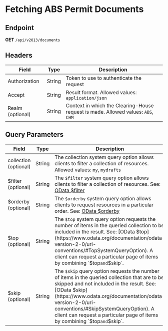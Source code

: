 # Fetching ABS Permit Documents

## Endpoint

**GET** `/api/v2013/documents`

## Headers

| Field           | Type   | Description                                      |
|-----------------|--------|--------------------------------------------------|
| Authorization   | String | Token to use to authenticate the request         |
| Accept          | String | Result format. Allowed values: `application/json`|
| Realm (optional)| String | Context in which the Clearing-House request is made. Allowed values: `ABS`, `CHM` |

## Query Parameters

| Field           | Type   | Description                                                                                                     |
|-----------------|--------|-----------------------------------------------------------------------------------------------------------------|
| collection (optional) | String | The collection system query option allows clients to filter a collection of resources. Allowed values: `my`, `mydrafts` |
| $filter (optional)    | String | The `$filter` system query option allows clients to filter a collection of resources. See: [OData $filter](https://www.odata.org/documentation/odata-version-2-0/uri-conventions/#SystemQueryOptions) |
| $orderby (optional)   | String | The `$orderby` system query option allows clients to request resources in a particular order. See: [OData $orderby](https://www.odata.org/documentation/odata-version-2-0/uri-conventions/#OrderbySystemQueryOption) |
| $top (optional)       | String | The `$top` system query option requests the number of items in the queried collection to be included in the result. See: [OData $top](https://www.odata.org/documentation/odata-version-2-0/uri-conventions/#TopSystemQueryOption). A client can request a particular page of items by combining `$top` and `$skip`. |
| $skip (optional)      | String | The `$skip` query option requests the number of items in the queried collection that are to be skipped and not included in the result. See: [OData $skip](https://www.odata.org/documentation/odata-version-2-0/uri-conventions/#SkipSystemQueryOption). A client can request a particular page of items by combining `$top` and `$skip`. |

